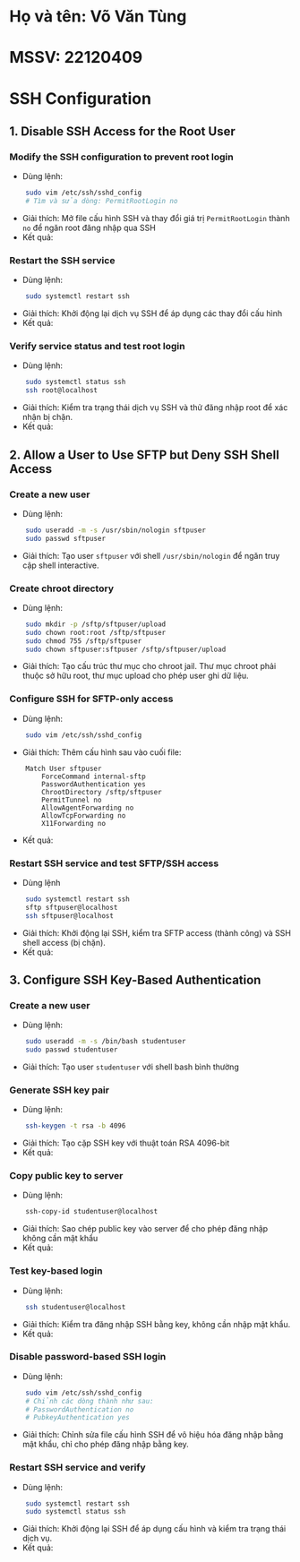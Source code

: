 # Họ và tên: Võ Văn Tùng
# MSSV: 22120409
# SSH Configuration

## 1. Disable SSH Access for the Root User

### Modify the SSH configuration to prevent root login
- Dùng lệnh:
```bash
    sudo vim /etc/ssh/sshd_config
    # Tìm và sửa dòng: PermitRootLogin no
```
- Giải thích: Mở file cấu hình SSH và thay đổi giá trị `PermitRootLogin` thành `no` để ngăn root đăng nhập qua SSH
- Kết quả:

### Restart the SSH service
- Dùng lệnh:
```bash
    sudo systemctl restart ssh
```
- Giải thích: Khởi động lại dịch vụ SSH để áp dụng các thay đổi cấu hình
- Kết quả:
### Verify service status and test root login
- Dùng lệnh:
```bash
    sudo systemctl status ssh
    ssh root@localhost
```
- Giải thích: Kiểm tra trạng thái dịch vụ SSH và thử đăng nhập root để xác nhận bị chặn.
- Kết quả:

## 2. Allow a User to Use SFTP but Deny SSH Shell Access

### Create a new user
- Dùng lệnh:
```bash
    sudo useradd -m -s /usr/sbin/nologin sftpuser
    sudo passwd sftpuser
```
- Giải thích: Tạo user `sftpuser` với shell `/usr/sbin/nologin` để ngăn truy cập shell interactive.

### Create chroot directory
- Dùng lệnh:
```bash
    sudo mkdir -p /sftp/sftpuser/upload
    sudo chown root:root /sftp/sftpuser
    sudo chmod 755 /sftp/sftpuser
    sudo chown sftpuser:sftpuser /sftp/sftpuser/upload
```
- Giải thích: Tạo cấu trúc thư mục cho chroot jail. Thư mục chroot phải thuộc sở hữu root, thư mục upload cho phép user ghi dữ liệu.

### Configure SSH for SFTP-only access
- Dùng lệnh:
```bash
    sudo vim /etc/ssh/sshd_config
```
- Giải thích: Thêm cấu hình sau vào cuối file:
```
    Match User sftpuser
        ForceCommand internal-sftp
        PasswordAuthentication yes
        ChrootDirectory /sftp/sftpuser
        PermitTunnel no
        AllowAgentForwarding no
        AllowTcpForwarding no
        X11Forwarding no
```
- Kết quả:

### Restart SSH service and test SFTP/SSH access
- Dùng lệnh
```bash
    sudo systemctl restart ssh
    sftp sftpuser@localhost
    ssh sftpuser@localhost
```
- Giải thích: Khởi động lại SSH, kiểm tra SFTP access (thành công) và SSH shell access (bị chặn).
- Kết quả:

## 3. Configure SSH Key-Based Authentication

### Create a new user
- Dùng lệnh:
```bash
    sudo useradd -m -s /bin/bash studentuser
    sudo passwd studentuser
```
- Giải thích: Tạo user `studentuser` với shell bash bình thường

### Generate SSH key pair
- Dùng lệnh:
```bash
    ssh-keygen -t rsa -b 4096
```
- Giải thích: Tạo cặp SSH key với thuật toán RSA 4096-bit
- Kết quả:

### Copy public key to server
- Dùng lệnh:
```bash
    ssh-copy-id studentuser@localhost
```
- Giải thích: Sao chép public key vào server để cho phép đăng nhập không cần mật khẩu
- Kết quả:

### Test key-based login
- Dùng lệnh:
```bash
    ssh studentuser@localhost
```
- Giải thích: Kiểm tra đăng nhập SSH bằng key, không cần nhập mật khẩu.
- Kết quả:

### Disable password-based SSH login
- Dùng lệnh:
```bash
    sudo vim /etc/ssh/sshd_config
    # Chỉnh các dòng thành như sau:
    # PasswordAuthentication no
    # PubkeyAuthentication yes
```
- Giải thích: Chỉnh sửa file cấu hình SSH để vô hiệu hóa đăng nhập bằng mật khẩu, chỉ cho phép đăng nhập bằng key.

### Restart SSH service and verify
- Dùng lệnh:
```bash
    sudo systemctl restart ssh
    sudo systemctl status ssh
```
- Giải thích: Khởi động lại SSH để áp dụng cấu hình và kiểm tra trạng thái dịch vụ.
- Kết quả: